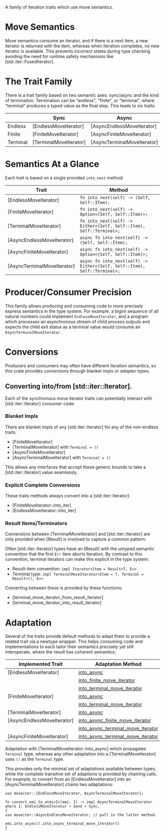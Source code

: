 A family of iteration traits which use move semantics.

# Move Semantics

Move semantics consume an iterator, and if there is a next item, a new iterator is returned
with the item, whereas when iteration completes, no new iterator is available. This prevents
incorrect states during type checking avoiding the need for runtime safety mechanisms like
[std::iter::FusedIterator].

# The Trait Family

There is a trait family based on two semantic axes: sync/async and the kind of
termination. Termination can be "endless", "finite", or "terminal", where "terminal" produces
a typed value as the final step. This leads to six traits:

|          | Sync                   | Async                       |
|----------|------------------------|-----------------------------|
| Endless  | [EndlessMoveIterator]  | [AsyncEndlessMoveIterator]  |
| Finite   | [FiniteMoveIterator]   | [AsyncFiniteMoveIterator]   |
| Terminal | [TerminalMoveIterator] | [AsyncTerminalMoveIterator] |

# Semantics At a Glance

Each trait is based on a single provided `into_next` method:

| Trait                       | Method |
|-----------------------------|---------------------------------------------------------------------------|
| [EndlessMoveIterator]       | `fn into_next(self) -> (Self, Self::Item);`                               |
| [FiniteMoveIterator]        | `fn into_next(self) -> Option<(Self, Self::Item)>;`                       |
| [TerminalMoveIterator]      | `fn into_next(self) -> Either<(Self, Self::Item), Self::Terminal>;`       |
| [AsyncEndlessMoveIterator]  | `async fn into_next(self) -> (Self, Self::Item);`                         |
| [AsyncFiniteMoveIterator]   | `async fn into_next(self) -> Option<(Self, Self::Item)>;`                 |
| [AsyncTerminalMoveIterator] | `async fn into_next(self) -> Either<(Self, Self::Item), Self::Terminal>;` |

# Producer/Consumer Precision

This family allows producing and consuming code to more precisely express semantics in
the type system. For example, a bigint sequence of all natural numbers could implement
`EndlessMoveIterator`, and a program which processes an asynchronous stream of child
process outputs and expects the child exit status as a terminal value would consume an
`AsyncTerminalMoveIterator`.

# Conversions

Producers and consumers may often have different iteration semantics, so this crate provides
conversions through blanket impls or *adapter* types.

## Converting into/from [std::iter::Iterator].

Each of the synchronous move iterator traits can potentially interact with
[std::iter::Iterator] consumer code:

### Blanket Impls

There are blanket impls of any [std::iter::Iterator] for any of the non-endless traits:

- [FiniteMoveIterator]
- [TerminalMoveIterator] with `Terminal = ()`
- [AsyncFiniteMoveIterator]
- [AsyncTerminalMoveIterator] with `Terminal = ()`

This allows any interfaces that accept these generic bounds to take a [std::iter::Iterator]
value seamlessly.

### Explicit Complete Conversions

These traits methods always convert into a [std::iter::Iterator]:

- [FiniteMoveIterator::into_iter]
- [EndlessMoveIterator::into_iter]

### Result Items/Terminators

Conversions between [TerminalMoveIterator] and [std::iter::Iterator] are only provided when
[Result] is involved to capture a common pattern:

Often [std::iter::Iterator] types have an [Result] with the untyped semantic
convention that the first `Err` item aborts iteration. By contrast to this convention, terminal
iterators can make this explicit in the type system:

- Result-item convention: `impl Iterator<Item = Result<T, E>>`
- Terminal type: `impl TerminalMoveIterator<Item = T, Terminal = Result<(), E>>`

Converting between these is provided by these functions:

- [terminal_move_iterator_from_result_iterator]
- [terminal_move_iterator_into_result_iterator]

# Adaptation

Several of the traits provide default methods to adapt them to provide a related trait via a
newtype wrapper. This helps consuming code and implementations to each tailor their semantics
precisely yet still interoperate, where the result has coherent semantics:

| Implemented Trait | Adaptation Method | Resulting Interface |
|-------------------|-------------------|---------------------|
| [EndlessMoveIterator]      | [into_async](EndlessMoveIterator::into_async)                                                    | [AsyncEndlessMoveIterator]  |
|                            | [into_finite_move_iterator](EndlessMoveIterator::into_finite_move_iterator)                      | [FiniteMoveIterator]        |
|                            | [into_terminal_move_iterator](EndlessMoveIterator::into_terminal_move_iterator)                  | [TerminalMoveIterator]      |
| [FiniteMoveIterator]       | [into_async](FiniteMoveIterator::into_async)                                                     | [AsyncFiniteMoveIterator]   |
|                            | [into_terminal_move_iterator](FiniteMoveIterator::into_terminal_move_iterator)                   | [TerminalMoveIterator]      |
| [TerminalMoveIterator]     | [into_async](TerminalMoveIterator::into_async)                                                   | [AsyncTerminalMoveIterator] |
| [AsyncEndlessMoveIterator] | [into_async_finite_move_iterator](AsyncEndlessMoveIterator::into_async_finite_move_iterator)     | [AsyncFiniteMoveIterator]   |
|                            | [into_async_terminal_move_iterator](AsyncEndlessMoveIterator::into_async_terminal_move_iterator) | [AsyncTerminalMoveIterator] |
| [AsyncFiniteMoveIterator]  | [into_async_terminal_move_iterator](AsyncFiniteMoveIterator::into_async_terminal_move_iterator)  | [AsyncTerminalMoveIterator] |

Adaptation with [TerminalMoveIterator::into_async] which propagates `Terminal` type, whereas
any other adaptation into a [TerminalMoveIterator] uses `()` as the `Terminal` type.

This provides only the minimal set of adaptations available between types, while the complete
transitive set of adaptions is provided by chaining calls. For example, to convert from an
[EndlessMoveIterator] into an [AsyncTerminalMoveIterator] chains two adaptations:

```
use moveiter::{EndlessMoveIterator, AsyncTerminalMoveIterator};

fn convert_emi_to_atmi<I>(emi: I) -> impl AsyncTerminalMoveIterator
where I: EndlessMoveIterator + Send + Sync,
{
use moveiter::AsyncEndlessMoveIterator; // pull in the latter method.

emi.into_async().into_async_terminal_move_iterator()
}
```

